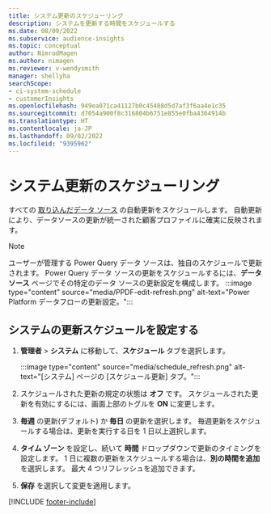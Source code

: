 ```yaml
---
title: システム更新のスケジューリング
description: システムを更新する時間をスケジュールする
ms.date: 08/09/2022
ms.subservice: audience-insights
ms.topic: conceptual
author: NimrodMagen
ms.author: nimagen
ms.reviewer: v-wendysmith
manager: shellyha
searchScope:
- ci-system-schedule
- customerInsights
ms.openlocfilehash: 949ea071ca41127b0c45488d5d7af3f6aa4e1c35
ms.sourcegitcommit: d7054a900f8c316804b6751e855e0fba4364914b
ms.translationtype: HT
ms.contentlocale: ja-JP
ms.lasthandoff: 09/02/2022
ms.locfileid: "9395962"
---
```

# <a name="schedule-system-refresh"></a>システム更新のスケジューリング

すべての [取り込んだデータ ソース](data-sources.md) の自動更新をスケジュールします。 自動更新により、データソースの更新が統一された顧客プロファイルに確実に反映されます。

> [!NOTE]
> ユーザーが管理する Power Query データ ソースは、独自のスケジュールで更新されます。 Power Query データ ソースの更新をスケジュールするには、**データ ソース** ページでその特定のデータ ソースの更新設定を構成します。
> :::image type="content" source="media/PPDF-edit-refresh.png" alt-text="Power Platform データフローの更新設定。":::

## <a name="set-system-refresh-schedule"></a>システムの更新スケジュールを設定する

1. **管理者** > **システム** に移動して、**スケジュール** タブを選択します。

   :::image type="content" source="media/schedule_refresh.png" alt-text="[システム] ページの [スケジュール更新] タブ。":::

1. スケジュールされた更新の規定の状態は **オフ** です。 スケジュールされた更新を有効にするには、画面上部のトグルを **ON** に変更します。

1. **毎週** の更新(デフォルト) か **毎日** の更新を選択します。 毎週更新をスケジュールする場合は、更新を実行する日を 1 日以上選択します。

1. **タイム ゾーン** を設定し、続いて **時間** ドロップダウンで更新のタイミングを設定します。 1 日に複数の更新をスケジュールする場合は、**別の時間を追加** を選択します。 最大 4 つリフレッシュを追加できます。

1. **保存** を選択して変更を適用します。

[!INCLUDE [footer-include](includes/footer-banner.md)]
